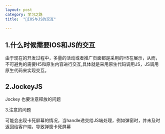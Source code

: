 ```yaml
---
layout: post
category: 学习之路
title:  "IOS与JS的交互" 

---
```


## 1.什么时候需要IOS和JS的交互

由于现在的开发过程中，多量的活动或者推广页面都是采用的H5在展示，从而，不可避免的需要H5和原生内容进行交互,具体就是采用原生代码调用JS，JS调用原生代码来实现交互。

## 2.JockeyJS





Jockey 也要注意释放的问题

3.注意的问题



可能会出现卡死屏幕的情况，当handle递交给JS端处理，例如弹窗时，并未及时返回给客户端，导致弹窗卡死屏幕